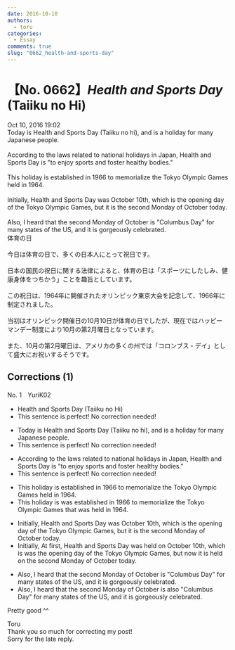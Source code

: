 ```yaml
---
date: 2016-10-10
authors:
  - toru
categories:
  - Essay
comments: true
slug: "0662_health-and-sports-day"
---
```


# 【No. 0662】<strong><em>Health and Sports Day</em></strong> (Taiiku no Hi)
<div class="date">Oct 10, 2016 19:02</div>
<div id="post"><div id="body_show_ori">
Today is Health and Sports Day (Taiiku no hi), and is a holiday for many Japanese people.<br/><br/>According to the laws related to national holidays in Japan, Health and Sports Day is "to enjoy sports and foster healthy bodies."<br/><br/>This holiday is established in 1966 to memorialize the Tokyo Olympic Games held in 1964.<br/><br/>Initially, Health and Sports Day was October 10th, which is the opening day of the Tokyo Olympic Games, but it is the second Monday of October today.<br/><br/>Also, I heard that the second Monday of October is "Columbus Day" for many states of the US, and it is gorgeously celebrated.
</div></div>

<!-- more -->

<div id="post_ja"><div id="body_show_mo">
体育の日<br/><br/>今日は体育の日で、多くの日本人にとって祝日です。<br/><br/>日本の国民の祝日に関する法律によると、体育の日は「スポーツにしたしみ、健康身体をつちかう」ことを趣旨としています。<br/><br/>この祝日は、1964年に開催されたオリンピック東京大会を記念して、1966年に制定されました。<br/><br/>当初はオリンピック開催日の10月10日が体育の日でしたが、現在ではハッピーマンデー制度により10月の第2月曜日となっています。<br/><br/>また、10月の第2月曜日は、アメリカの多くの州では「コロンブス・デイ」として盛大にお祝いするそうです。
</div></div>

## Corrections (1)
<div id="block"><div class="first_name"> No. 1　<span class="just_name">YuriK02</span></div><div id="block2">
<ul class="correction_field">
<li class="incorrect">Health and Sports Day (Taiiku no Hi)</li>
<li class="corrected perfect">This sentence is perfect! No correction needed!</li>
</ul>
<ul class="correction_field">
<li class="incorrect">Today is Health and Sports Day (Taiiku no hi), and is a holiday for many Japanese people.</li>
<li class="corrected perfect">This sentence is perfect! No correction needed!</li>
</ul>
<ul class="correction_field">
<li class="incorrect">According to the laws related to national holidays in Japan, Health and Sports Day is "to enjoy sports and foster healthy bodies."</li>
<li class="corrected perfect">This sentence is perfect! No correction needed!</li>
</ul>
<ul class="correction_field">
<li class="incorrect">This holiday is established in 1966 to memorialize the Tokyo Olympic Games held in 1964.</li>
<li class="corrected correct">
This holiday <span class="f_red"><span class="sline">is</span></span> <span class="f_blue">was </span>established in 1966 to memorialize the Tokyo Olympic Games <span class="f_blue">that was </span>held in 1964.
</li>
</ul>
<ul class="correction_field">
<li class="incorrect">Initially, Health and Sports Day was October 10th, which is the opening day of the Tokyo Olympic Games, but it is the second Monday of October today.</li>
<li class="corrected correct">
<span class="f_red"><span class="sline">Initially,</span></span> <span class="f_blue">At first, </span>Health and Sports Day was <span class="f_blue">held on</span> October 10th, which <span class="f_red">is</span> <span class="f_blue">was </span>the opening day of the Tokyo Olympic Games, but <span class="f_blue">now </span>it is <span class="f_blue">held on</span> the second Monday of October <span class="f_red"><span class="sline">today.</span></span>
</li>
</ul>
<ul class="correction_field">
<li class="incorrect">Also, I heard that the second Monday of October is "Columbus Day" for many states of the US, and it is gorgeously celebrated.</li>
<li class="corrected correct">
<span class="f_red"><span class="sline">Also, </span></span>I heard that the second Monday of October is <span class="f_blue">also </span>"Columbus Day" for many states of the US, and it is gorgeously celebrated.
</li>
</ul>
<p class="comment_small">
 Pretty good ^^
</p>

</div><div class="name"><span class="just_name">Toru</span><br>
Thank you so much for correcting my post!<br/>Sorry for the late reply.
</div>
</div>
